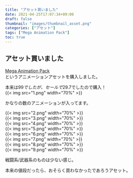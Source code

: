 ```yaml
---
title: "アセット買いました"
date: 2021-04-25T17:07:34+09:00
draft: false
thumbnail: "images/thumbnail_asset.png"
categories: ["アセット"]
tags: ["Mega Animation Pack"]
toc: true
---
```


## アセット買いました
[Mega Animation Pack](https://assetstore.unity.com/packages/3d/animations/mega-animations-pack-162341)  
というアニメーションアセットを購入しました。  
  
本来は$99でしたが、セールで$29.7でしたので購入！  
{{< img src="1.png" width="70%" >}}  
  
かなりの数のアニメーションが入ってます。  

  
{{< img src="2.png" width="70%" >}}  
{{< img src="3.png" width="70%" >}}  
{{< img src="4.png" width="70%" >}}  
{{< img src="5.png" width="70%" >}}  
{{< img src="6.png" width="70%" >}}  
{{< img src="7.png" width="70%" >}}  
{{< img src="8.png" width="70%" >}}  
{{< img src="9.png" width="70%" >}}  
  
戦闘系/武器系のものは少ない感じ。  
  
本来の値段だったら、おそらく買わなかったであろうアセット。  
  
